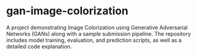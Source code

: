 # gan-image-colorization
A project demonstrating Image Colorization using Generative Adversarial Networks (GANs) along with a sample submission pipeline. The repository includes model training, evaluation, and prediction scripts, as well as a detailed code explanation.
